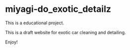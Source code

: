 # miyagi-do_exotic_detailz

This is a educational project.

This is a draft website for exotic car cleaning and detailing.

Enjoy!
